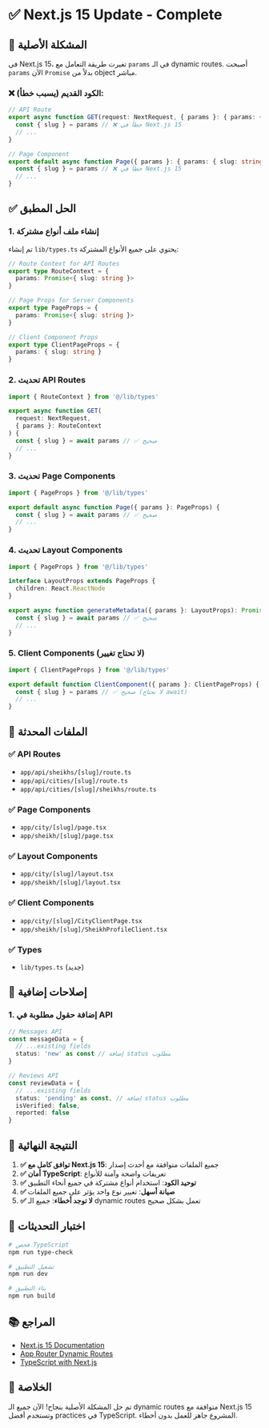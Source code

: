 # ✅ Next.js 15 Update - Complete

## 🎯 المشكلة الأصلية

في Next.js 15، تغيرت طريقة التعامل مع `params` في الـ dynamic routes. أصبحت `params` الآن `Promise` بدلاً من object مباشر.

### ❌ الكود القديم (يسبب خطأ):
```typescript
// API Route
export async function GET(request: NextRequest, { params }: { params: { slug: string } }) {
  const { slug } = params // ❌ خطأ في Next.js 15
  // ...
}

// Page Component
export default async function Page({ params }: { params: { slug: string } }) {
  const { slug } = params // ❌ خطأ في Next.js 15
  // ...
}
```

## ✅ الحل المطبق

### 1. إنشاء ملف أنواع مشتركة
تم إنشاء `lib/types.ts` يحتوي على جميع الأنواع المشتركة:

```typescript
// Route Context for API Routes
export type RouteContext = {
  params: Promise<{ slug: string }>
}

// Page Props for Server Components
export type PageProps = {
  params: Promise<{ slug: string }>
}

// Client Component Props
export type ClientPageProps = {
  params: { slug: string }
}
```

### 2. تحديث API Routes
```typescript
import { RouteContext } from '@/lib/types'

export async function GET(
  request: NextRequest,
  { params }: RouteContext
) {
  const { slug } = await params // ✅ صحيح
  // ...
}
```

### 3. تحديث Page Components
```typescript
import { PageProps } from '@/lib/types'

export default async function Page({ params }: PageProps) {
  const { slug } = await params // ✅ صحيح
  // ...
}
```

### 4. تحديث Layout Components
```typescript
import { PageProps } from '@/lib/types'

interface LayoutProps extends PageProps {
  children: React.ReactNode
}

export async function generateMetadata({ params }: LayoutProps): Promise<Metadata> {
  const { slug } = await params // ✅ صحيح
  // ...
}
```

### 5. Client Components (لا تحتاج تغيير)
```typescript
import { ClientPageProps } from '@/lib/types'

export default function ClientComponent({ params }: ClientPageProps) {
  const { slug } = params // ✅ صحيح (لا تحتاج await)
  // ...
}
```

## 📁 الملفات المحدثة

### ✅ API Routes
- `app/api/sheikhs/[slug]/route.ts`
- `app/api/cities/[slug]/route.ts`
- `app/api/cities/[slug]/sheikhs/route.ts`

### ✅ Page Components
- `app/city/[slug]/page.tsx`
- `app/sheikh/[slug]/page.tsx`

### ✅ Layout Components
- `app/city/[slug]/layout.tsx`
- `app/sheikh/[slug]/layout.tsx`

### ✅ Client Components
- `app/city/[slug]/CityClientPage.tsx`
- `app/sheikh/[slug]/SheikhProfileClient.tsx`

### ✅ Types
- `lib/types.ts` (جديد)

## 🔧 إصلاحات إضافية

### 1. إضافة حقول مطلوبة في API
```typescript
// Messages API
const messageData = {
  // ...existing fields
  status: 'new' as const // إضافة status مطلوب
}

// Reviews API
const reviewData = {
  // ...existing fields
  status: 'pending' as const, // إضافة status مطلوب
  isVerified: false,
  reported: false
}
```

## 🎯 النتيجة النهائية

1. **✅ توافق كامل مع Next.js 15**: جميع الملفات متوافقة مع أحدث إصدار
2. **✅ أمان TypeScript**: تعريفات واضحة وآمنة للأنواع
3. **✅ توحيد الكود**: استخدام أنواع مشتركة في جميع أنحاء التطبيق
4. **✅ صيانة أسهل**: تغيير نوع واحد يؤثر على جميع الملفات
5. **✅ لا توجد أخطاء**: جميع الـ dynamic routes تعمل بشكل صحيح

## 🧪 اختبار التحديثات

```bash
# فحص TypeScript
npm run type-check

# تشغيل التطبيق
npm run dev

# بناء التطبيق
npm run build
```

## 📚 المراجع

- [Next.js 15 Documentation](https://nextjs.org/docs)
- [App Router Dynamic Routes](https://nextjs.org/docs/app/building-your-application/routing/dynamic-routes)
- [TypeScript with Next.js](https://nextjs.org/docs/basic-features/typescript)

## 🎉 الخلاصة

تم حل المشكلة الأصلية بنجاح! الآن جميع الـ dynamic routes متوافقة مع Next.js 15 وتستخدم أفضل practices في TypeScript. المشروع جاهز للعمل بدون أخطاء.
